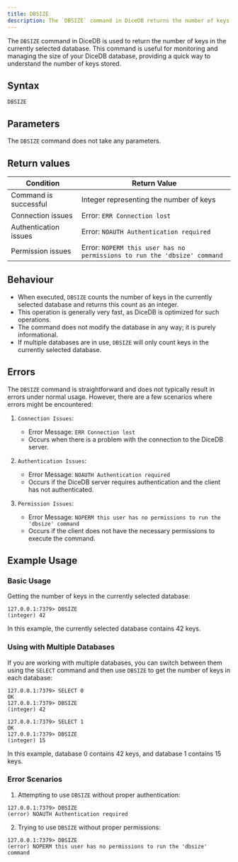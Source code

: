 ```yaml
---
title: DBSIZE
description: The `DBSIZE` command in DiceDB returns the number of keys in the currently selected database, providing a quick way to understand the size of your database.
---
```


The `DBSIZE` command in DiceDB is used to return the number of keys in the currently selected database. This command is useful for monitoring and managing the size of your DiceDB database, providing a quick way to understand the number of keys stored.

## Syntax

```
DBSIZE
```

## Parameters

The `DBSIZE` command does not take any parameters.

## Return values

| Condition             | Return Value                                                             |
| --------------------- | ------------------------------------------------------------------------ |
| Command is successful | Integer representing the number of keys                                  |
| Connection issues     | Error: `ERR Connection lost`                                             |
| Authentication issues | Error: `NOAUTH Authentication required`                                  |
| Permission issues     | Error: `NOPERM this user has no permissions to run the 'dbsize' command` |

## Behaviour

- When executed, `DBSIZE` counts the number of keys in the currently selected database and returns this count as an integer.
- This operation is generally very fast, as DiceDB is optimized for such operations.
- The command does not modify the database in any way; it is purely informational.
- If multiple databases are in use, `DBSIZE` will only count keys in the currently selected database.

## Errors
The `DBSIZE` command is straightforward and does not typically result in errors under normal usage. However, there are a few scenarios where errors might be encountered:


1. `Connection Issues`:
   - Error Message: `ERR Connection lost`
   - Occurs when there is a problem with the connection to the DiceDB server.

2. `Authentication Issues`:
   - Error Message: `NOAUTH Authentication required`
   - Occurs if the DiceDB server requires authentication and the client has not authenticated.

3. `Permission Issues`:
   - Error Message: `NOPERM this user has no permissions to run the 'dbsize' command`
   - Occurs if the client does not have the necessary permissions to execute the command.

## Example Usage

### Basic Usage

Getting the number of keys in the currently selected database:

```shell
127.0.0.1:7379> DBSIZE
(integer) 42
```

In this example, the currently selected database contains 42 keys.

### Using with Multiple Databases

If you are working with multiple databases, you can switch between them using the `SELECT` command and then use `DBSIZE` to get the number of keys in each database:

```shell
127.0.0.1:7379> SELECT 0
OK
127.0.0.1:7379> DBSIZE
(integer) 42

127.0.0.1:7379> SELECT 1
OK
127.0.0.1:7379> DBSIZE
(integer) 15
```

In this example, database 0 contains 42 keys, and database 1 contains 15 keys.

### Error Scenarios

1. Attempting to use `DBSIZE` without proper authentication:

```shell
127.0.0.1:7379> DBSIZE
(error) NOAUTH Authentication required
```




<!-- TODO: Need to verify and test the below -->
2. Trying to use `DBSIZE` without proper permissions:

```shell
127.0.0.1:7379> DBSIZE
(error) NOPERM this user has no permissions to run the 'dbsize' command
```
